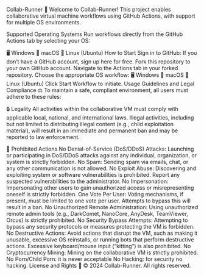 Collab-Runner 🚀
Welcome to Collab-Runner! This project enables collaborative virtual machine workflows using GitHub Actions, with support for multiple OS environments.

Supported Operating Systems
Run workflows directly from the GitHub Actions tab by selecting your OS:

🖥️ Windows
🍎 macOS
🐧 Linux (Ubuntu)
How to Start
Sign in to GitHub: If you don’t have a GitHub account, sign up here for free.
Fork this repository to your own GitHub account.
Navigate to the Actions tab in your forked repository.
Choose the appropriate OS workflow:
🖥️ Windows
🍎 macOS
🐧 Linux (Ubuntu)
Click Start Workflow to initiate.
Usage Guidelines and Legal Compliance ⚖️
To maintain a safe, compliant environment, all users must adhere to these rules:

🔒 Legality
All activities within the collaborative VM must comply with applicable local, national, and international laws. Illegal activities, including but not limited to distributing illegal content (e.g., child exploitation material), will result in an immediate and permanent ban and may be reported to law enforcement.

🚫 Prohibited Actions
No Denial-of-Service (DoS/DDoS) Attacks: Launching or participating in DoS/DDoS attacks against any individual, organization, or system is strictly forbidden.
No Spam: Sending spam via emails, chat, or any other communication is not allowed.
No Exploit Abuse: Discovering and exploiting system or software vulnerabilities is prohibited. Report any suspected vulnerabilities to the administrator.
No Impersonation: Impersonating other users to gain unauthorized access or misrepresenting oneself is strictly forbidden.
One Vote Per User: Voting mechanisms, if present, must be limited to one vote per user. Attempts to bypass this will result in a ban.
No Unauthorized Remote Administration: Using unauthorized remote admin tools (e.g., DarkComet, NanoCore, AnyDesk, TeamViewer, Orcus) is strictly prohibited.
No Security Bypass Attempts: Attempting to bypass any security protocols or measures protecting the VM is forbidden.
No Destructive Actions: Avoid actions that disrupt the VM, such as making it unusable, excessive OS reinstalls, or running bots that perform destructive actions. Excessive keyboard/mouse input (“kitting”) is also prohibited.
No Cryptocurrency Mining: Mining on the collaborative VM is strictly prohibited.
No Porn/Child Porn: it is never acceptable
No Hacking: for security no hacking.
License and Rights 📝
© 2024 Collab-Runner. All rights reserved.

